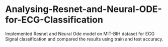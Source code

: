 # Analysing-Resnet-and-Neural-ODE-for-ECG-Classification
Implemented Resnet and Neural Ode model on MIT-BIH dataset for ECG Signal classification and compared the results using train and test accuracy.
